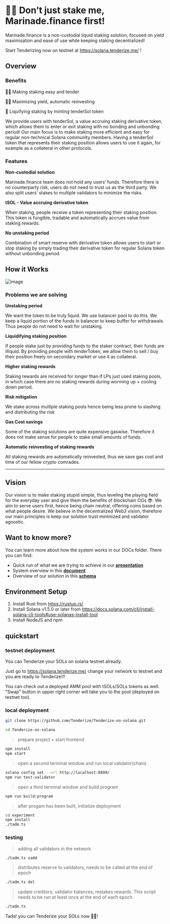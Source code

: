 # 🥩🔨 Don’t just stake me, Marinade.finance first!

Marinade.finance is a non-custodial liquid staking solution, focused on yield maximisation and ease of use while keeping staking decentralized!

Start Tenderizing now on testnet at https://solana.tenderize.me/ !

## Overview

### Benefits

🔨🥩 Making staking easy and tender

👨‍🌾 Maximizing yield, automatic reinvesting

🌊 Liquifying staking by minting tenderSol token

We provide users with tenderSol, a value accruing staking derivative token, which allows them to enter or exit staking with no bonding and unbonding period!
Our main focus is to make staking more efficient and easy for regular non-technical Solana community members.
Having a tenderSol token that represents their staking position allows users to use it again, for example as a collateral in other protocols.

### Features

**Non-custodial solution**

Marinade.finance team does not hold any users’ funds. Therefore there is no counterparty risk, users do not need to trust us as the third party. We also split users’ stakes to multiple validators to minimize the risks.

**tSOL - Value accruing derivative token**

When staking, people receive a token representing their staking position. This token is fungible, tradable and automatically accrues value from staking rewards.

**No unstaking period**

Combination of smart reserve with derivative token allows users to start or stop staking by simply trading their derivative token for regular Solana token without unbonding period.

## How it Works

![image](https://github.com/Tenderize/Tenderize-on-solana/blob/main/docs/Marinade.finance-schemaF.png)

### Problems we are solving

**Unstaking period**

We want the token to be truly liquid. We use balancer pool to do this. We keep a liquid portion of the funds in balancer to keep buffer for withdrawals. Thus people do not need to wait for unstaking.

**Liquidifying staking position**

If people stake just by providing funds to the staker contract, their funds are illiquid. By providing people with tenderToken, we allow them to sell / buy their position freely on secondary market or use it as collateral.

**Higher staking rewards**

Staking rewards are received for longer than if LPs just used staking pools, in which case there are no staking rewards during worming up + cooling down period.

**Risk mitigation**

We stake across multiple staking pools hence being less prone to slashing and distributing the risk

**Gas Cost savings**

Some of the staking solutions are quite expensive gaswise. Therefore it does not make sense for people to stake small amounts of funds.

**Automatic reinvesting of staking rewards**

All staking rewards are automatically reinvested, thus we save gas cost and time of our fellow crypto comrades.

---

## Vision

Our vision is to make staking stupid simple, thus leveling the playing field for the everyday user and give them the benefits of blockchain OGs 😎.
We aim to serve users first, hence being chain neutral, offering coins based on what people desire.
We believe in the decentralized Web3 vision, therefore our main principles is keep our solution trust minimized and validator agnostic.

## Want to know more?

You can learn more about how the system works in our DOCs folder.
There you can find:

- Quick run of what we are trying to achieve in our [**presentation**](https://docs.google.com/presentation/d/1bxq5OFFLnhV04XF_nPiQVW-V7kMjSFducbtnAa89CZM/edit?usp=sharing)
- System overview in this [**document**](https://docs.google.com/document/d/1U-Hq9P6M7Epuh3WJ-dXEb6PXd-GBIGlgEodyjIEStVc/edit?usp=sharing)
- Overview of our solution in this [**schema**](https://github.com/Tenderize/Tenderize-on-solana/blob/main/docs/Marinade.finance-schemaF.png)

## Environment Setup

1. Install Rust from https://rustup.rs/
2. Install Solana v1.5.0 or later from https://docs.solana.com/cli/install-solana-cli-tools#use-solanas-install-tool
3. Install NodeJS and npm

## quickstart

### testnet deployment

You can Tenderize your SOLs on solana testnet already.

Just go to https://solana.tenderize.me/ change your network to testnet and you are ready to Tenderize!!!

You can check out a deployed AMM pool with tSOLs/SOLs tokens as well. "Swap" button in upper right corner will take you to the pool (deployed on testnet too).

### local deployment

```bash
git clone https://github.com/Tenderize/Tenderize-on-solana.git

cd Tenderize-on-solana
```

> prepare project + start frontend

```bash
npm install
npm start

```

> open a second terminal window and run local validator(chain)

```bash
solana config set --url http://localhost:8899/
npm run test-validator

```

> open a third terminal window and build program

```bash
npm run build:program

```

> after progam has been built, initialize deployment

```bash
cd experiment
npm install
./tadm.ts
```

### testing

> adding all validators in the network

```bash
./tadm.ts vadd

```

> distributes reserve to validators, needs to be called at the end of epoch

```bash
./tadm.ts del

```

> update creditors, validator balances, restakes rewards. This script needs to be run at least once at the end of each epoch.

```bash
./tadm.ts

```

Tada! you can Tenderize your SOLs now 🥩🔨!
